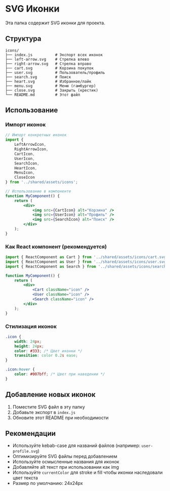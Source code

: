 # SVG Иконки

Эта папка содержит SVG иконки для проекта.

## Структура

```
icons/
├── index.js          # Экспорт всех иконок
├── left-arrow.svg    # Стрелка влево
├── right-arrow.svg   # Стрелка вправо
├── cart.svg          # Корзина покупок
├── user.svg          # Пользователь/профиль
├── search.svg        # Поиск
├── heart.svg         # Избранное/лайк
├── menu.svg          # Меню (гамбургер)
├── close.svg         # Закрыть (крестик)
└── README.md         # Этот файл
```

## Использование

### Импорт иконок

```jsx
// Импорт конкретных иконок
import { 
    LeftArrowIcon, 
    RightArrowIcon, 
    CartIcon, 
    UserIcon, 
    SearchIcon,
    HeartIcon,
    MenuIcon,
    CloseIcon 
} from '../shared/assets/icons';

// Использование в компоненте
function MyComponent() {
    return (
        <div>
            <img src={CartIcon} alt="Корзина" />
            <img src={UserIcon} alt="Профиль" />
            <img src={SearchIcon} alt="Поиск" />
        </div>
    );
}
```

### Как React компонент (рекомендуется)

```jsx
import { ReactComponent as Cart } from '../shared/assets/icons/cart.svg';
import { ReactComponent as User } from '../shared/assets/icons/user.svg';
import { ReactComponent as Search } from '../shared/assets/icons/search.svg';

function MyComponent() {
    return (
        <div>
            <Cart className="icon" />
            <User className="icon" />
            <Search className="icon" />
        </div>
    );
}
```

### Стилизация иконок

```css
.icon {
    width: 24px;
    height: 24px;
    color: #333; /* Цвет иконки */
    transition: color 0.2s ease;
}

.icon:hover {
    color: #007bff; /* Цвет при наведении */
}
```

## Добавление новых иконок

1. Поместите SVG файл в эту папку
2. Добавьте экспорт в `index.js`
3. Обновите этот README при необходимости

## Рекомендации

- Используйте kebab-case для названий файлов (например: `user-profile.svg`)
- Оптимизируйте SVG файлы перед добавлением
- Используйте осмысленные названия для иконок
- Добавляйте alt текст при использовании как img
- Используйте `currentColor` для stroke и fill чтобы иконки наследовали цвет текста
- Размер по умолчанию: 24x24px 